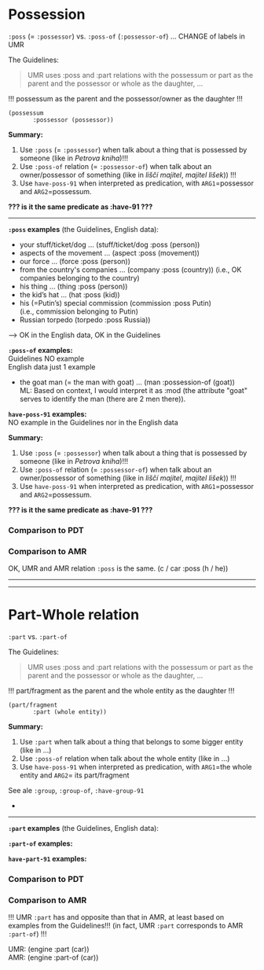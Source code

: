 # Possession

`:poss` (= `:possessor`) vs. `:poss-of` (`:possessor-of`) ... CHANGE of labels in UMR  

The Guidelines: 
> UMR uses :poss and :part relations with the possessum or part as the parent and the possessor or whole as the daughter, ...

!!! possessum as the parent and the possessor/owner as the daughter !!!  
```
(possessum                 
       :possessor (possessor))
```

**Summary:**
1. Use `:poss` (= `:possessor`) when talk about a thing that is possessed by someone (like in _Petrova kniha_)!!! 
2. Use `:poss-of` relation (= `:possessor-of`) when talk about an owner/possessor of something (like in _liščí majitel_, _majitel lišek_)) !!!
3. Use `have-poss-91` when interpreted as predication, with `ARG1`=possessor and `ARG2`=possessum.
       
**??? is it the same predicate as :have-91 ???**

---

**`:poss` examples** (the Guidelines, English data):  
   - your stuff/ticket/dog   ... (stuff/ticket/dog :poss (person))  
   - aspects of the movement ... (aspect :poss (movement))  
   - our force			   ... (force :poss (person))  
   - from the country's companies ... (company :poss (country)) 
   (i.e., OK companies belonging to the country)  
   - his thing			...	(thing :poss (person))  
   - the kid’s hat		...	(hat :poss (kid))  
   - his (=Putin’s) special commission (commission :poss Putin)	  
   (i.e., commission belonging to Putin)
   - Russian torpedo			(torpedo :poss Russia))  

--> OK in the English data, OK in the Guidelines

**`:poss-of` examples:**  
Guidelines NO example  
English data just 1 example  
   - the goat man (= the man with goat) ... (man :possession-of (goat))  
ML: Based on context, I would interpret it as :mod (the attribute "goat" serves to identify the man (there are 2 men there)).

**`have-poss-91` examples:**  
NO example in the Guidelines nor in the English data

**Summary:**
1. Use `:poss` (= `:possessor`) when talk about a thing that is possessed by someone (like in _Petrova kniha_)!!! 
2. Use `:poss-of` relation (= `:possessor-of`) when talk about an owner/possessor of something (like in _liščí majitel_, _majitel lišek_)) !!!
3. Use `have-poss-91` when interpreted as predication, with `ARG1`=possessor and `ARG2`=possessum.
       
**??? is it the same predicate as :have-91 ???**


### Comparison to PDT

### Comparison to AMR 

OK, UMR and AMR relation `:poss` is the same.
(c / car
   :poss (h / he))
   
--- 
---
 
# Part-Whole relation

`:part` vs. `:part-of` 

The Guidelines: 
> UMR uses :poss and :part relations with the possessum or part as the parent and the possessor or whole as the daughter, ...

!!! part/fragment as the parent and the whole entity as the daughter !!!  
```
(part/fragment 
       :part (whole entity))
```


**Summary:**
1. Use `:part` when talk about a thing that belongs to some bigger entity (like in ...)
2. Use `:poss-of` relation when talk about the whole entity (like in ...)
3. Use `have-poss-91` when interpreted as predication, with `ARG1`=the whole entity and `ARG2`= its part/fragment

See ale `:group`, `:group-of`, `:have-group-91`
       
*
---

**`:part` examples** (the Guidelines, English data):  

**`:part-of` examples:**  

**`have-part-91` examples:**  


### Comparison to PDT

### Comparison to AMR 

!!! UMR `:part` has and opposite than that in AMR, at least based on examples from the Guidelines!!! (in fact, UMR `:part` corresponds to AMR `:part-of`) !!!


UMR: (engine :part (car))                                                                                     
AMR: (engine :part-of (car))                                                                                     